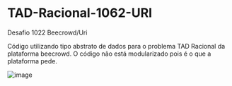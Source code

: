 # TAD-Racional-1062-URI
Desafio 1022 Beecrowd/Uri

Código utilizando tipo abstrato de dados para o problema TAD Racional da plataforma beecrowd.
O código não está modularizado pois é o que a plataforma pede. 

![image](https://user-images.githubusercontent.com/91208015/181092684-dc81ffac-9155-456b-a540-b9a15a578c32.png)

